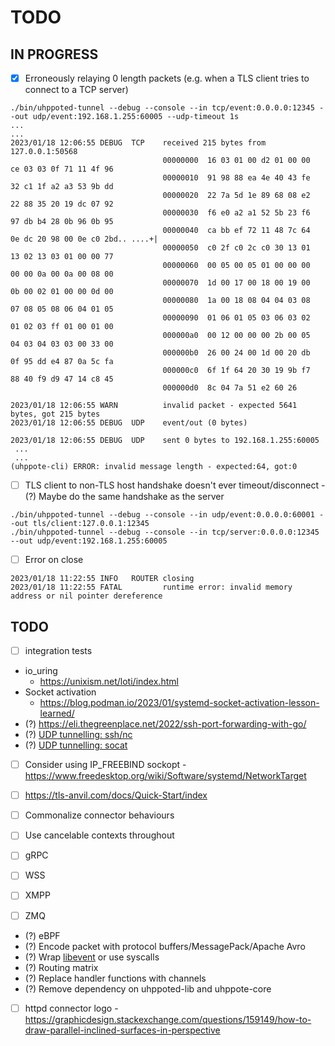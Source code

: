 # TODO

## IN PROGRESS

- [x] Erroneously relaying 0 length packets (e.g. when a TLS client tries to connect to a TCP server)
```
./bin/uhppoted-tunnel --debug --console --in tcp/event:0.0.0.0:12345 --out udp/event:192.168.1.255:60005 --udp-timeout 1s
...
...
2023/01/18 12:06:55 DEBUG  TCP    received 215 bytes from 127.0.0.1:50568
                                  00000000  16 03 01 00 d2 01 00 00  ce 03 03 0f 71 11 4f 96
                                  00000010  91 98 88 ea 4e 40 43 fe  32 c1 1f a2 a3 53 9b dd
                                  00000020  22 7a 5d 1e 89 68 08 e2  22 88 35 20 19 dc 07 92
                                  00000030  f6 e0 a2 a1 52 5b 23 f6  97 db b4 28 0b 96 0b 95
                                  00000040  ca bb ef 72 11 48 7c 64  0e dc 20 98 00 0e c0 2bd.. ....+|
                                  00000050  c0 2f c0 2c c0 30 13 01  13 02 13 03 01 00 00 77
                                  00000060  00 05 00 05 01 00 00 00  00 00 0a 00 0a 00 08 00
                                  00000070  1d 00 17 00 18 00 19 00  0b 00 02 01 00 00 0d 00
                                  00000080  1a 00 18 08 04 04 03 08  07 08 05 08 06 04 01 05
                                  00000090  01 06 01 05 03 06 03 02  01 02 03 ff 01 00 01 00
                                  000000a0  00 12 00 00 00 2b 00 05  04 03 04 03 03 00 33 00
                                  000000b0  26 00 24 00 1d 00 20 db  0f 95 dd e4 87 0a 5c fa
                                  000000c0  6f 1f 64 20 30 19 9b f7  88 40 f9 d9 47 14 c8 45
                                  000000d0  8c 04 7a 51 e2 60 26
                                  
2023/01/18 12:06:55 WARN          invalid packet - expected 5641 bytes, got 215 bytes
2023/01/18 12:06:55 DEBUG  UDP    event/out (0 bytes)
                                  
2023/01/18 12:06:55 DEBUG  UDP    sent 0 bytes to 192.168.1.255:60005
 ...
 ...
(uhppote-cli) ERROR: invalid message length - expected:64, got:0
```

- [ ] TLS client to non-TLS host handshake doesn't ever timeout/disconnect
      - (?) Maybe do the same handshake as the server
```
./bin/uhppoted-tunnel --debug --console --in udp/event:0.0.0.0:60001 --out tls/client:127.0.0.1:12345
./bin/uhppoted-tunnel --debug --console --in tcp/server:0.0.0.0:12345 --out udp/event:192.168.1.255:60005
```

- [ ] Error on close
```
2023/01/18 11:22:55 INFO   ROUTER closing
2023/01/18 11:22:55 FATAL         runtime error: invalid memory address or nil pointer dereference
```



## TODO

- [ ] integration tests
- io_uring
  - https://unixism.net/loti/index.html
- Socket activation
   - https://blog.podman.io/2023/01/systemd-socket-activation-lesson-learned/
- (?) https://eli.thegreenplace.net/2022/ssh-port-forwarding-with-go/
- (?) [UDP tunnelling: ssh/nc](https://superuser.com/questions/53103/udp-traffic-through-ssh-tunnel)
- (?) [UDP tunnelling: socat](http://www.morch.com/2011/07/05/forwarding-snmp-ports-over-ssh-using-socat/)

- [ ] Consider using IP_FREEBIND sockopt
      - https://www.freedesktop.org/wiki/Software/systemd/NetworkTarget

- [ ] https://tls-anvil.com/docs/Quick-Start/index

- [ ] Commonalize connector behaviours
- [ ] Use cancelable contexts throughout
- [ ] gRPC
- [ ] WSS
- [ ] XMPP
- [ ] ZMQ

- (?) eBPF
- (?) Encode packet with protocol buffers/MessagePack/Apache Avro
- (?) Wrap [libevent](https://libevent.org) or use syscalls
- (?) Routing matrix
- (?) Replace handler functions with channels
- (?) Remove dependency on uhppoted-lib and uhppote-core
- [ ] httpd connector logo
      - https://graphicdesign.stackexchange.com/questions/159149/how-to-draw-parallel-inclined-surfaces-in-perspective

